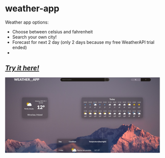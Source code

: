 # weather-app
Weather app options:
- Choose between celsius and fahrenheit
- Search your own city!
- Forecast for next 2 day (only 2 days because my free WeatherAPI trial ended)
- 
## ***[Try it here!](https://viraldl.github.io/weather-app/)***

![Preview image](preview.jpg)
